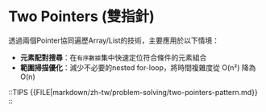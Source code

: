 # Two Pointers (雙指針)

透過兩個Pointer協同遍歷Array/List的技術，主要應用於以下情境：

- **元素配對搜尋**：在`有序數據`集中快速定位符合條件的元素組合
- **範圍掃描優化**：減少不必要的nested for-loop，將時間複雜度從 O(n²) 降為 O(n)

::TIPS
{{FILE|markdown/zh-tw/problem-solving/two-pointers-pattern.md}}
::
